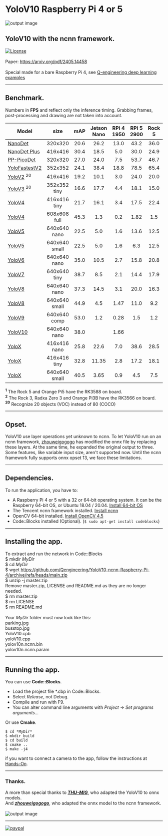 # YoloV10 Raspberry Pi 4 or 5
![output image]( https://qengineering.eu/github/YoloV10_parking.jpg )
## YoloV10 with the ncnn framework. <br/>
[![License](https://img.shields.io/badge/License-BSD%203--Clause-blue.svg)](https://opensource.org/licenses/BSD-3-Clause)<br/><br/>
Paper: https://arxiv.org/pdf/2405.14458 <br/><br/>
Special made for a bare Raspberry Pi 4, see [Q-engineering deep learning examples](https://qengineering.eu/deep-learning-examples-on-raspberry-32-64-os.html)

------------

## Benchmark.
Numbers in **FPS** and reflect only the inference timing. Grabbing frames, post-processing and drawing are not taken into account.

| Model  | size | mAP | Jetson Nano | RPi 4 1950 | RPi 5 2900 | Rock 5 | RK3588<sup>1</sup><br>NPU | RK3566/68<sup>2</sup><br>NPU | Nano<br>TensorRT | Orin<br>TensorRT |
| ------------- | :-----:  | :-----:  | :-------------:  | :-------------: | :-----: | :-----: | :-------------:  | :-------------: | :-----: | :-----: |
| [NanoDet](https://github.com/Qengineering/NanoDet-ncnn-Raspberry-Pi-4) | 320x320 | 20.6  |  26.2 | 13.0 | 43.2  |36.0  |||||
| [NanoDet Plus](https://github.com/Qengineering/NanoDetPlus-ncnn-Raspberry-Pi-4) | 416x416 | 30.4  |  18.5  | 5.0  | 30.0  | 24.9  |||||
| [PP-PicoDet](https://github.com/Qengineering/PP-PicoDet-ncnn-Raspberry-Pi-4) | 320x320 | 27.0  |  24.0 | 7.5 | 53.7 | 46.7 |||||
| [YoloFastestV2](https://github.com/Qengineering/YoloFastestV2-ncnn-Raspberry-Pi-4) | 352x352 | 24.1 |  38.4 | 18.8 | 78.5 | 65.4 | ||||
| [YoloV2](https://github.com/Qengineering/YoloV2-ncnn-Raspberry-Pi-4) <sup>20</sup>| 416x416 | 19.2 |  10.1 | 3.0 | 24.0 | 20.0 | ||||
| [YoloV3](https://github.com/Qengineering/YoloV3-ncnn-Raspberry-Pi-4) <sup>20</sup>| 352x352 tiny | 16.6 | 17.7 | 4.4 | 18.1 | 15.0 | ||||
| [YoloV4](https://github.com/Qengineering/YoloV4-ncnn-Raspberry-Pi-4) | 416x416 tiny | 21.7 | 16.1 | 3.4 | 17.5 | 22.4 | ||||
| [YoloV4](https://github.com/Qengineering/YoloV4-ncnn-Raspberry-Pi-4) | 608x608 full | 45.3 | 1.3 | 0.2 | 1.82 | 1.5 | ||||
| [YoloV5](https://github.com/Qengineering/YoloV5-ncnn-Raspberry-Pi-4) | 640x640 nano | 22.5 | 5.0 | 1.6 | 13.6 | 12.5 | 58.8 | 14.8 | 19.0 | 100 |
| [YoloV5](https://github.com/Qengineering/YoloV5-ncnn-Raspberry-Pi-4) | 640x640 small | 22.5 | 5.0 | 1.6 | 6.3 | 12.5 | 37.7 | 11.7 | 9.25 | 100 |
| [YoloV6](https://github.com/Qengineering/YoloV6-ncnn-Raspberry-Pi-4) | 640x640 nano | 35.0 | 10.5 | 2.7 | 15.8 | 20.8 | 63.0 | 18.0 |||
| [YoloV7](https://github.com/Qengineering/YoloV5-ncnn-Raspberry-Pi-4) | 640x640 tiny | 38.7 | 8.5 | 2.1 | 14.4 | 17.9 |  53.4 | 16.1 | 15.0 ||
| [YoloV8](https://github.com/Qengineering/YoloV8-ncnn-Raspberry-Pi-4) | 640x640 nano | 37.3 | 14.5 | 3.1 | 20.0 | 16.3 | 53.1 | 18.2 |||
| [YoloV8](https://github.com/Qengineering/YoloV8-ncnn-Raspberry-Pi-4) | 640x640 small | 44.9 | 4.5 | 1.47 | 11.0 | 9.2 | 28.5 | 8.9 |||
| [YoloV9](https://github.com/Qengineering/YoloV9-ncnn-Raspberry-Pi-4) | 640x640 comp | 53.0 | 1.2 | 0.28 | 1.5 | 1.2 | |||| 
| [YoloV10](https://github.com/Qengineering/YoloV10-ncnn-Raspberry-Pi-4) | 640x640 nano | 38.0 | | 1.66 | | | |||| 
| [YoloX](https://github.com/Qengineering/YoloX-ncnn-Raspberry-Pi-4) | 416x416 nano | 25.8 | 22.6 | 7.0 | 38.6 | 28.5 | ||||
| [YoloX](https://github.com/Qengineering/YoloX-ncnn-Raspberry-Pi-4) | 416x416 tiny | 32.8 | 11.35 | 2.8 | 17.2 | 18.1 | ||||
| [YoloX](https://github.com/Qengineering/YoloX-ncnn-Raspberry-Pi-4) | 640x640 small | 40.5 | 3.65 | 0.9 | 4.5 | 7.5 | 30.0 | 10.0 |||

<b><sup>1</sup></b> The Rock 5 and Orange Pi5 have the RK3588 on board.<br>
<b><sup>2</sup></b> The Rock 3, Radxa Zero 3 and Orange Pi3B have the RK3566 on board.<br>
<b><sup>20</sup></b> Recognize 20 objects (VOC) instead of 80 (COCO)

------------

## Opset.
YoloV10 use layer operations yet unknown to ncnn. To let YoloV10 run on an ncnn framework, [zhouweigogogo](https://github.com/zhouweigogogo) has modified the onnx file by replacing these layers. 
At the same time, he expanded the original output to three. Some features, like variable input size, aren't supported now. 
Until the ncnn framework fully supports onnx opset 13, we face these limitations.

------------

## Dependencies.
To run the application, you have to:
- A Raspberry Pi 4 or 5 with a 32 or 64-bit operating system. It can be the Raspberry 64-bit OS, or Ubuntu 18.04 / 20.04. [Install 64-bit OS](https://qengineering.eu/install-raspberry-64-os.html) <br/>
- The Tencent ncnn framework installed. [Install ncnn](https://qengineering.eu/install-ncnn-on-raspberry-pi-4.html) <br/>
- OpenCV 64-bit installed. [Install OpenCV 4.5](https://qengineering.eu/install-opencv-4.5-on-raspberry-64-os.html) <br/>
- Code::Blocks installed (Optional). (```$ sudo apt-get install codeblocks```)

------------

## Installing the app.
To extract and run the network in Code::Blocks <br/>
$ mkdir *MyDir* <br/>
$ cd *MyDir* <br/>
$ wget https://github.com/Qengineering/YoloV10-ncnn-Raspberry-Pi-4/archive/refs/heads/main.zip <br/>
$ unzip -j master.zip <br/>
Remove master.zip, LICENSE and README.md as they are no longer needed. <br/> 
$ rm master.zip <br/>
$ rm LICENSE <br/>
$ rm README.md <br/> <br/>
Your *MyDir* folder must now look like this: <br/> 
parking.jpg <br/>
busstop.jpg <br/>
YoloV10.cpb <br/>
yoloV10.cpp <br/>
yolov10n.ncnn.bin <br/>
yolov10n.ncnn.param <br/>

------------

## Running the app.
You can use **Code::Blocks**.
- Load the project file *.cbp in Code::Blocks.
- Select _Release_, not Debug.
- Compile and run with F9.
- You can alter command line arguments with _Project -> Set programs arguments..._ 

Or use **Cmake**.
```
$ cd *MyDir*
$ mkdir build
$ cd build
$ cmake ..
$ make -j4
```
if you want to connect a camera to the app, follow the instructions at [Hands-On](https://qengineering.eu/deep-learning-examples-on-raspberry-32-64-os.html#HandsOn).<br/>

------------

### Thanks.
A more than special thanks to [***THU-MIG***](https://github.com/THU-MIG), who adapted the YoloV10 to onnx models.<br>
And [***zhouweigogogo***](https://github.com/zhouweigogogo), who adapted the onnx model to the ncnn framework.<br><br>
![output image]( https://qengineering.eu/github/YoloV10_busstop.jpg )

------------

[![paypal](https://qengineering.eu/images/TipJarSmall4.png)](https://www.paypal.com/cgi-bin/webscr?cmd=_s-xclick&hosted_button_id=CPZTM5BB3FCYL) 
